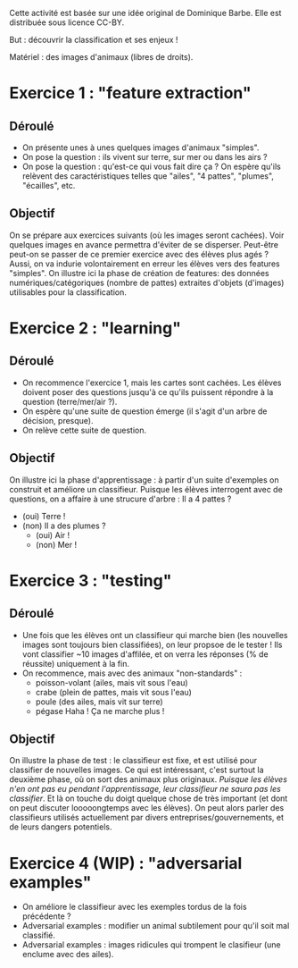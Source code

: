 Cette activité est basée sur une idée original de Dominique Barbe. Elle est distribuée sous licence CC-BY.

But : découvrir la classification et ses enjeux !

Matériel : des images d'animaux (libres de droits).

# Exercice 1 : "feature extraction"

## Déroulé
- On présente unes à unes quelques images d'animaux "simples".
- On pose la question : ils vivent sur terre, sur mer ou dans les airs ?
- On pose la question : qu'est-ce qui vous fait dire ça ? On espère qu'ils relèvent des caractéristiques telles que "ailes", "4 pattes", "plumes", "écailles", etc.

## Objectif
On se prépare aux exercices suivants (où les images seront cachées). Voir quelques images en avance permettra d'éviter de se disperser. Peut-être peut-on se passer de ce premier exercice avec des élèves plus agés ? Aussi, on va indurie volontairement en erreur les élèves vers des features "simples".
On illustre ici la phase de création de features: des données numériques/catégoriques (nombre de pattes) extraites d'objets (d'images) utilisables pour la classification.

# Exercice 2 : "learning"

## Déroulé
- On recommence l'exercice 1, mais les cartes sont cachées. Les élèves doivent poser des questions jusqu'à ce qu'ils puissent répondre à la question (terre/mer/air ?).
- On espère qu'une suite de question émerge (il s'agit d'un arbre de décision, presque).
- On relève cette suite de question.

## Objectif
On illustre ici la phase d'apprentissage : à partir d'un suite d'exemples on construit et améliore un classifieur. Puisque les élèves interrogent avec de questions, on a affaire à une strucure d'arbre :
Il a 4 pattes ?
- (oui) Terre !
- (non) Il a des plumes ?
  - (oui) Air !
  - (non) Mer !

# Exercice 3 : "testing"

## Déroulé
- Une fois que les élèves ont un classifieur qui marche bien (les nouvelles images sont toujours bien classifiées), on leur propsoe de le tester ! Ils vont classifier ~10 images d'affilée, et on verra les réponses (% de réussite) uniquement à la fin.
- On recommence, mais avec des animaux "non-standards" :
  - poisson-volant (ailes, mais vit sous l'eau)
  - crabe (plein de pattes, mais vit sous l'eau)
  - poule (des ailes, mais vit sur terre)
  - pégase
Haha ! Ça ne marche plus !

## Objectif
On illustre la phase de test : le classifieur est fixe, et est utilisé pour classifier de nouvelles images.
Ce qui est intéressant, c'est surtout la deuxième phase, où on sort des animaux plus originaux. *Puisque les élèves n'en ont pas eu pendant l'apprentissage, leur classifieur ne saura pas les classifier*. Et là on touche du doigt quelque chose de très important (et dont on peut discuter looooongtemps avec les élèves). On peut alors parler des classifieurs utilisés actuellement par divers entreprises/gouvernements, et de leurs dangers potentiels.

# Exercice 4 (WIP) : "adversarial examples"
- On améliore le classifieur avec les exemples tordus de la fois précédente ?
- Adversarial examples : modifier un animal subtilement pour qu'il soit mal classifié.
- Adversarial examples : images ridicules qui trompent le clasifieur (une enclume avec des ailes).
